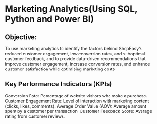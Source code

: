 # Marketing Analytics(Using SQL, Python and Power BI) #
## Objective: ##
To use marketing analytics to identify the factors behind ShopEasy’s reduced customer engagement, low conversion rates, and suboptimal customer feedback, and to provide data-driven recommendations that improve customer engagement, increase conversion rates, and enhance customer satisfaction while optimising marketing costs

## Key Performance Indicators (KPIs) ##
Conversion Rate: Percentage of website visitors who make a purchase.
Customer Engagement Rate: Level of interaction with marketing content (clicks, likes, comments).
Average Order Value (AOV): Average amount spent by a customer per transaction.
Customer Feedback Score: Average rating from customer reviews.




